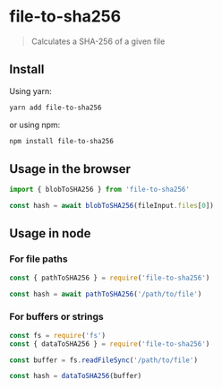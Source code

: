 # file-to-sha256

> Calculates a SHA-256 of a given file

## Install

Using yarn:
```sh
yarn add file-to-sha256
```

or using npm:
```sh
npm install file-to-sha256
```

## Usage in the browser
```javascript
import { blobToSHA256 } from 'file-to-sha256'

const hash = await blobToSHA256(fileInput.files[0])
```

## Usage in node

### For file paths
```javascript
const { pathToSHA256 } = require('file-to-sha256')

const hash = await pathToSHA256('/path/to/file')
```

### For buffers or strings
```javascript
const fs = require('fs')
const { dataToSHA256 } = require('file-to-sha256')

const buffer = fs.readFileSync('/path/to/file')

const hash = dataToSHA256(buffer)
```
